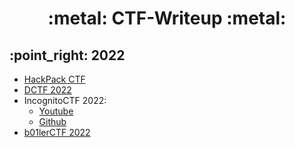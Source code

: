 <h1 align="center"> :metal: CTF-Writeup :metal: </h1>

<h2> :point_right: 2022 </h2>

- [HackPack CTF](https://github.com/TwentySick/CTF/tree/main/2022/HackPack%20CTF)
- [DCTF 2022](https://github.com/TwentySick/CTF/blob/main/2022/DCTF/README.md)
- IncognitoCTF 2022:
  - [Youtube](https://www.youtube.com/watch?v=KZIzIOOQJ0Y)
  - [Github](https://github.com/TwentySick/CTF/blob/main/2022/Incognito%20CTF/steganography/not_steganography/README.md)
- [b01lerCTF 2022](https://github.com/s4r4d4xwork/CTFs2022/blob/main/b01lersCTF-2022/SHArdle/write_up.md)
